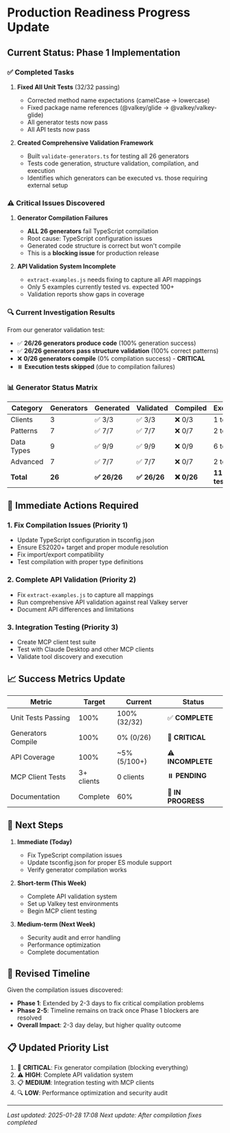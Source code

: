 # Production Readiness Progress Update

## Current Status: Phase 1 Implementation

### ✅ Completed Tasks

1. **Fixed All Unit Tests** (32/32 passing)
   - Corrected method name expectations (camelCase → lowercase)
   - Fixed package name references (@valkey/glide → @valkey/valkey-glide)
   - All generator tests now pass
   - All API tests now pass

2. **Created Comprehensive Validation Framework**
   - Built `validate-generators.ts` for testing all 26 generators
   - Tests code generation, structure validation, compilation, and execution
   - Identifies which generators can be executed vs. those requiring external setup

### ⚠️ Critical Issues Discovered

1. **Generator Compilation Failures**
   - **ALL 26 generators** fail TypeScript compilation
   - Root cause: TypeScript configuration issues
   - Generated code structure is correct but won't compile
   - This is a **blocking issue** for production release

2. **API Validation System Incomplete**
   - `extract-examples.js` needs fixing to capture all API mappings
   - Only 5 examples currently tested vs. expected 100+
   - Validation reports show gaps in coverage

### 🔍 Current Investigation Results

From our generator validation test:
- ✅ **26/26 generators produce code** (100% generation success)
- ✅ **26/26 generators pass structure validation** (100% correct patterns)
- ❌ **0/26 generators compile** (0% compilation success) - **CRITICAL**
- ⏸️ **Execution tests skipped** (due to compilation failures)

### 📊 Generator Status Matrix

| Category | Generators | Generated | Validated | Compiled | Executable |
|----------|------------|-----------|-----------|----------|------------|
| Clients | 3 | ✅ 3/3 | ✅ 3/3 | ❌ 0/3 | 1 testable |
| Patterns | 7 | ✅ 7/7 | ✅ 7/7 | ❌ 0/7 | 2 testable |
| Data Types | 9 | ✅ 9/9 | ✅ 9/9 | ❌ 0/9 | 6 testable |
| Advanced | 7 | ✅ 7/7 | ✅ 7/7 | ❌ 0/7 | 2 testable |
| **Total** | **26** | **✅ 26/26** | **✅ 26/26** | **❌ 0/26** | **11 testable** |

## 🚨 Immediate Actions Required

### 1. Fix Compilation Issues (Priority 1)
- Update TypeScript configuration in tsconfig.json
- Ensure ES2020+ target and proper module resolution
- Fix import/export compatibility
- Test compilation with proper type definitions

### 2. Complete API Validation (Priority 2)
- Fix `extract-examples.js` to capture all mappings
- Run comprehensive API validation against real Valkey server
- Document API differences and limitations

### 3. Integration Testing (Priority 3)
- Create MCP client test suite
- Test with Claude Desktop and other MCP clients
- Validate tool discovery and execution

## 📈 Success Metrics Update

| Metric | Target | Current | Status |
|--------|--------|---------|--------|
| Unit Tests Passing | 100% | 100% (32/32) | ✅ **COMPLETE** |
| Generators Compile | 100% | 0% (0/26) | 🚨 **CRITICAL** |
| API Coverage | 100% | ~5% (5/100+) | ⚠️ **INCOMPLETE** |
| MCP Client Tests | 3+ clients | 0 clients | ⏸️ **PENDING** |
| Documentation | Complete | 60% | 🔄 **IN PROGRESS** |

## 🔧 Next Steps

1. **Immediate (Today)**
   - Fix TypeScript compilation issues
   - Update tsconfig.json for proper ES module support
   - Verify generator compilation works

2. **Short-term (This Week)**
   - Complete API validation system
   - Set up Valkey test environments
   - Begin MCP client testing

3. **Medium-term (Next Week)**
   - Security audit and error handling
   - Performance optimization
   - Complete documentation

## 🎯 Revised Timeline

Given the compilation issues discovered:
- **Phase 1**: Extended by 2-3 days to fix critical compilation problems
- **Phase 2-5**: Timeline remains on track once Phase 1 blockers are resolved
- **Overall Impact**: 2-3 day delay, but higher quality outcome

## 📋 Updated Priority List

1. 🚨 **CRITICAL**: Fix generator compilation (blocking everything)
2. ⚠️ **HIGH**: Complete API validation system
3. 📋 **MEDIUM**: Integration testing with MCP clients
4. 🔍 **LOW**: Performance optimization and security audit

---
*Last updated: 2025-01-28 17:08*
*Next update: After compilation fixes completed*
